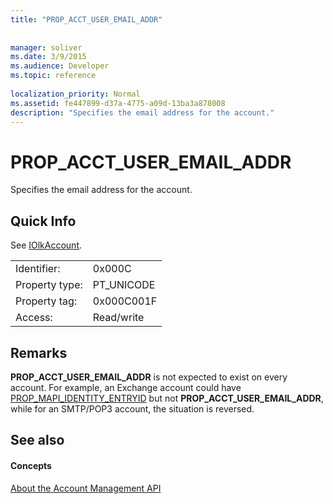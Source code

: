 ```yaml
---
title: "PROP_ACCT_USER_EMAIL_ADDR"
 
 
manager: soliver
ms.date: 3/9/2015
ms.audience: Developer
ms.topic: reference
 
localization_priority: Normal
ms.assetid: fe447899-d37a-4775-a09d-13ba3a878008
description: "Specifies the email address for the account."
---
```


# PROP_ACCT_USER_EMAIL_ADDR

Specifies the email address for the account.
  
## Quick Info

See [IOlkAccount](iolkaccount.md).
  
|||
|:-----|:-----|
|Identifier:  <br/> |0x000C  <br/> |
|Property type:  <br/> |PT_UNICODE  <br/> |
|Property tag:  <br/> |0x000C001F  <br/> |
|Access:  <br/> |Read/write  <br/> |
   
## Remarks

 **PROP_ACCT_USER_EMAIL_ADDR** is not expected to exist on every account. For example, an Exchange account could have [PROP_MAPI_IDENTITY_ENTRYID](prop_mapi_identity_entryid.md) but not **PROP_ACCT_USER_EMAIL_ADDR**, while for an SMTP/POP3 account, the situation is reversed.
  
## See also

#### Concepts

[About the Account Management API](about-the-account-management-api.md)

